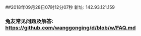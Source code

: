 ##2018年09月28日07时12分07秒 新址: 142.93.121.159
### 兔友常见问题及解答: https://github.com/wanggonging/d/blob/w/FAQ.md
